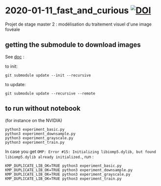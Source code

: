 # 2020-01-11_fast_and_curious  [![DOI](https://zenodo.org/badge/362495685.svg)](https://zenodo.org/badge/latestdoi/362495685)
Projet de stage master 2 : modélisation du traitement visuel d'une image fovéale 


## getting the submodule to download images

See [doc](https://github.blog/2016-02-01-working-with-submodules/) :

to init:
```
git submodule update --init --recursive
```

to update:
```
git submodule update --recursive --remote
```

## to run without notebook

(for instance on the NVIDIA)

```
python3 experiment_basic.py
python3 experiment_downsample.py
python3 experiment_grayscale.py
python3 experiment_train.py
```
In case you get `OMP: Error #15: Initializing libiomp5.dylib, but found libiomp5.dylib already initialized.`, run :
```
KMP_DUPLICATE_LIB_OK=TRUE python3 experiment_basic.py
KMP_DUPLICATE_LIB_OK=TRUE python3 experiment_downsample.py
KMP_DUPLICATE_LIB_OK=TRUE python3 experiment_grayscale.py
KMP_DUPLICATE_LIB_OK=TRUE python3 experiment_train.py
```
